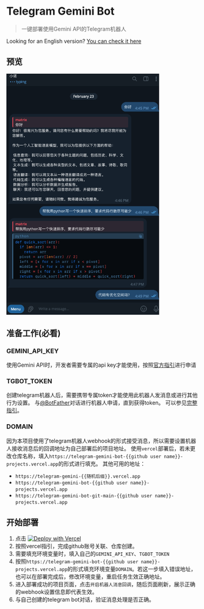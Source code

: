 # Telegram Gemini Bot
> 一键部署使用Gemini API的Telegram机器人

Looking for an English version? [You can check it here](README.en.md)

## 预览
<img src="screenshot/chat.png" alt="chat" width="400"/>

## 准备工作(必看)
### GEMINI_API_KEY
使用Gemini API时，开发者需要专属的api key才能使用，按照[官方指引](https://ai.google.dev/tutorials/web_quickstart?hl=zh-cn#set-up-project)进行申请
### TGBOT_TOKEN
创建telegram机器人后，需要携带专属token才能使用此机器人发消息或进行其他行为设置。
与[@BotFather](https://t.me/botfather)对话进行机器人申请，直到获得token。
可以参见[完整指引](https://core.telegram.org/bots/tutorial)。

### DOMAIN
因为本项目使用了telegram机器人webhook的形式接受消息，所以需要设置机器人接收消息后的回调地址为自己部署后的项目地址。
使用`vercel`部署后，若未更改仓库名称，填入`https://telegram-gemini-bot-{{github user name}}-projects.vercel.app`的形式进行填充。
其他可用的地址：
+ `https://telegram-gemini-{{随机后缀}}.vercel.app`
+ `https://telegram-gemini-bot-{{github user name}}-projects.vercel.app`
+ `https://telegram-gemini-bot-git-main-{{github user name}}-projects.vercel.app`

## 开始部署
1. 点击 [![Deploy with Vercel](https://vercel.com/button)](https://vercel.com/new/clone?repository-url=https%3A%2F%2Fgithub.com%2Fxsymphony%2Ftelegram-gemini-bot&env=GEMINI_API_KEY,TGBOT_TOKEN,DOMAIN&demo-title=Telegram%20Gemini%20Bot&demo-url=https%3A%2F%2Ftelegram-gemini-bot-ten.vercel.app%2F) 
2. 按照vercel指引，完成github账号关联、仓库创建。
3. 需要填充环境变量时，填入自己的`GEMINI_API_KEY`、`TGBOT_TOKEN`
4. 按照`https://telegram-gemini-bot-{{github user name}}-projects.vercel.app`的形式填充环境变量`DOMAIN`。若这一步填入错误地址，也可以在部署完成后，修改环境变量，重启任务生效正确地址。
5. 进入部署成功的项目页面，点击`开启机器人消息回调`，随后页面刷新，展示正确的webhook设置信息即代表生效。
6. 与自己创建的telegram bot对话，验证消息处理是否正确。
